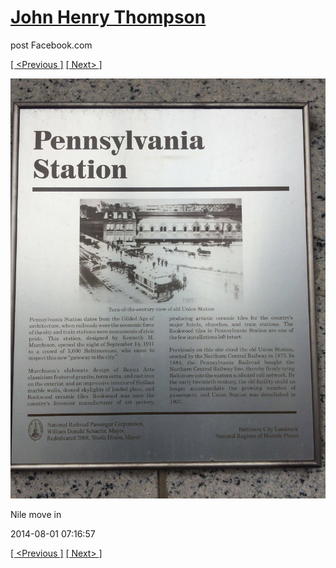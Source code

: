 # [John Henry Thompson](../README.md)
post Facebook.com

[[ <Previous ]](2014-08-01-1.md) [[ Next> ]](2014-08-01-3.md)

[![](../media/2014-08-01/Nile-move-in-1.jpg)](../README.md)

Nile move in

2014-08-01 07:16:57

[[ <Previous ]](2014-08-01-1.md) [[ Next> ]](2014-08-01-3.md)
